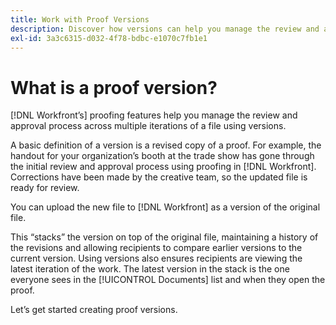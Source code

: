 ```yaml
---
title: Work with Proof Versions
description: Discover how versions can help you manage the review and approval process across multiple iterations of a file using [!DNL Adobe Workfront's] proofing features.
exl-id: 3a3c6315-d032-4f78-bdbc-e1070c7fb1e1
---
```

# What is a proof version?

[!DNL Workfront’s] proofing features help you manage the review and approval process across multiple iterations of a file using versions.

A basic definition of a version is a revised copy of a proof. For example, the handout for your organization’s booth at the trade show has gone through the initial review and approval process using proofing in [!DNL Workfront]. Corrections have been made by the creative team, so the updated file is ready for review.

You can upload the new file to [!DNL Workfront] as a version of the original file.

This “stacks” the version on top of the original file, maintaining a history of the revisions and allowing recipients to compare earlier versions to the current version. Using versions also ensures recipients are viewing the latest iteration of the work. The latest version in the stack is the one everyone sees in the [!UICONTROL Documents] list and when they open the proof.

Let’s get started creating proof versions.

